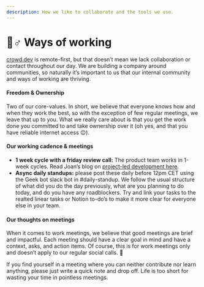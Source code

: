 ```yaml
---
description: How we like to collaborate and the tools we use.
---
```


# 👷♂ Ways of working

[crowd.dev](http://crowd.dev) is remote-first, but that doesn’t mean we lack collaboration or contact throughout our day. We are building a company around communities, so naturally it’s important to us that our internal community and ways of working are thriving.

#### Freedom & Ownership

Two of our core-values. In short, we believe that everyone knows how and when they work the best, so with the exception of few regular meetings, we leave that up to you. What we really care about is that you get the work done you committed to and take ownership over it (oh yes, and that you have reliable internet access 😉).

#### Our working cadence & meetings

* **1 week cycle with a friday review call:** The product team works in 1-week cycles. Read Joan’s blog on [project-led development here](https://www.notion.so/crowd-dev-Home-8abbb224bd7941e4866e930002ed5b3c?pvs=21).
* **Async daily standups:** please post these daily before 12pm CET using the Geek bot slack bot in #daily-standup. We follow the usual structure of what did you do the day previously, what are you planning to do today, and do you have any roadblockers. Try and link your tasks to the realted linear tasks or Notion to-do’s to make it more clear for everyone else in your team.

#### Our thoughts on meetings

When it comes to work meetings, we believe that good meetings are brief and impactful. Each meeting should have a clear goal in mind and have a context, asks, and action items. Of course, this is for work meetings only and doesn’t apply to our regular social calls. 🙂&#x20;

If you find yourself in a meeting where you can neither contribute nor learn anything, please just write a quick note and drop off. Life is too short for wasting your time in pointless meetings.
